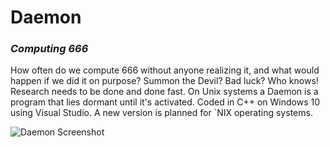 # Daemon


### *Computing 666*

How often do we compute 666 without anyone realizing it, and what would happen if we did it on purpose? Summon the Devil? Bad luck? Who knows!  Research needs to be done and done fast. On Unix systems a Daemon is a program that lies dormant until it's activated. Coded in C++ on Windows 10 using Visual Studio.  A new version is planned for `NIX operating systems. 

![Daemon Screenshot](https://github.com/powercrypt/Daemon/blob/master/Daemon.png)
